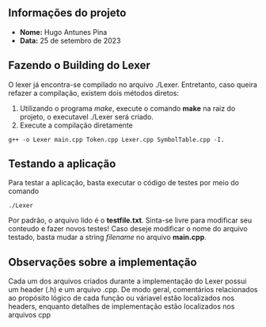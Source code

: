 ## Informações do projeto
 - **Nome:** Hugo Antunes Pina
 - **Data:** 25 de setembro de 2023


## Fazendo o Building do Lexer

O lexer já encontra-se compilado no arquivo ./Lexer. Entretanto, caso queira refazer a compilação, existem dois métodos diretos:
 1.  Utilizando o programa _make_, execute o comando **make**  na raiz do projeto, o executavel ./Lexer será criado.
 2. Execute a compilação diretamente
 ```shell
g++ -o Lexer main.cpp Token.cpp Lexer.cpp SymbolTable.cpp -I.
 ```

## Testando a aplicação

Para testar a aplicação, basta executar o código de testes por meio do comando
 ```shell
./Lexer
 ```
Por padrão, o arquivo lido é o **testfile.txt**. Sinta-se livre para modificar seu conteudo e fazer novos testes!
Caso deseje modificar o nome do arquivo testado, basta mudar a string _filename_ no arquivo **main.cpp**.

## Observações sobre a implementação
 
 Cada um dos arquivos criados durante a implementação do Lexer possui um header (.h) e um arquivo .cpp. De modo geral, comentários relacionados ao propósito lógico de cada função ou váriavel estão localizados nos headers, enquanto detalhes de implementação estão localizados nos arquivos cpp
